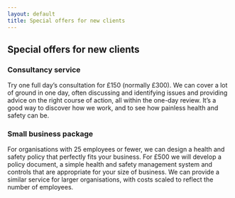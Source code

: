 ```yaml
---
layout: default
title: Special offers for new clients
---
```


## Special offers for new clients

### Consultancy service

Try one full day’s consultation for £150 (normally £300). We can cover a lot of ground in one day, often discussing and identifying issues and providing advice on the right course of action, all within the one-day review. It’s a good way to discover how we work, and to see how painless health and safety can be.

### Small business package

For organisations with 25 employees or fewer, we can design a health and safety policy that perfectly fits your business. For £500 we will develop a policy document, a simple health and safety management system and controls that are appropriate for your size of business. We can provide a similar service for larger organisations, with costs scaled to reflect the number of employees.
